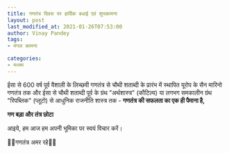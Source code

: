 ```yaml
---
title: गणतंत्र दिवस पर हार्दिक बधाई एवं शुभकामना
layout: post
last_modified_at: 2021-01-26T07:53:00
author: Vinay Pandey
tags:
- मंगल कामना

categories:
- मध्यम
---
```

ईसा से 600 वर्ष पूर्व वैशाली के लिच्छवी गणतंत्र से चौथी शताब्दी के प्रारंभ में स्थापित यूरोप के सैन मारिनो गणतंत्र तक और ईसा से चौथी शताब्दी पूर्व के ग्रंथ "अर्थशास्त्र" (कौटिल्य) या लगभग समकालीन ग्रंथ "रिपब्लिक" (प्लूटो) से आधुनिक राजनीति शास्त्र तक -
 **गणतंत्र की सफलता का एक ही पैमाना है,** 

**गण बड़ा और तंत्र छोटा**

आइये, हम आज हम अपनी भूमिका पर स्वयं विचार करें।

🙏🌷गणतंत्र अमर रहे🌷🙏


